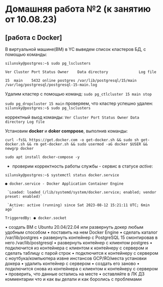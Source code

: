 # Домашняя работа №2 (к занятию от 10.08.23)
## [работа с Docker]

В виртуальной машине(ВМ) в YC выведем список кластеров БД, с помощью команды:

`silunsky@postgres:~$ sudo pg_lsclusters `

`Ver Cluster Port Status Owner    Data directory              Log file`

`15  main    5432 online postgres /var/lib/postgresql/15/main /var/log/postgresql/postgresql-15-main.log`

Удалим кластер с помощью команд:
`sudo pg_ctlcluster 15 main stop`

`sudo pg_dropcluster 15 main`
проверяем, что кластер успешно удален:
`silunsky@postgres:~$ sudo pg_lsclusters `

корректный выод команды:
`Ver Cluster Port Status Owner Data directory Log file`

Установим **docker** и **doker comppose**, выполнив команды:

`curl -fsSL https://get.docker.com -o get-docker.sh && sudo sh get-docker.sh && rm get-docker.sh && sudo usermod -aG docker $USER && newgrp docker`

`sudo apt install docker-compose -y`

- проверим корректность работы службы - сервис в статусе *active*:

`silunsky@postgres:~$ systemctl status docker.service` 

`● docker.service - Docker Application Container Engine`

     `Loaded: loaded (/lib/systemd/system/docker.service; enabled; vendor preset: enabled)`

     `Active: active (running) since Sat 2023-08-12 15:21:11 UTC; 6min ago`

`TriggeredBy: ● docker.socket`




• создать ВМ с Ubuntu 20.04/22.04 или развернуть докер любым удобным способом
• поставить на нем Docker Engine
• сделать каталог /var/lib/postgres
• развернуть контейнер с PostgreSQL 15 смонтировав в него /var/lib/postgresql
• развернуть контейнер с клиентом postgres
• подключится из контейнера с клиентом к контейнеру с сервером и сделать
таблицу с парой строк
• подключится к контейнеру с сервером с ноутбука/компьютера извне инстансов GCP/ЯО/места установки
докера
• удалить контейнер с сервером
• создать его заново
• подключится снова из контейнера с клиентом к контейнеру с сервером
• проверить, что данные остались на месте
• оставляйте в ЛК ДЗ комментарии что и как вы делали и как боролись с проблемами
